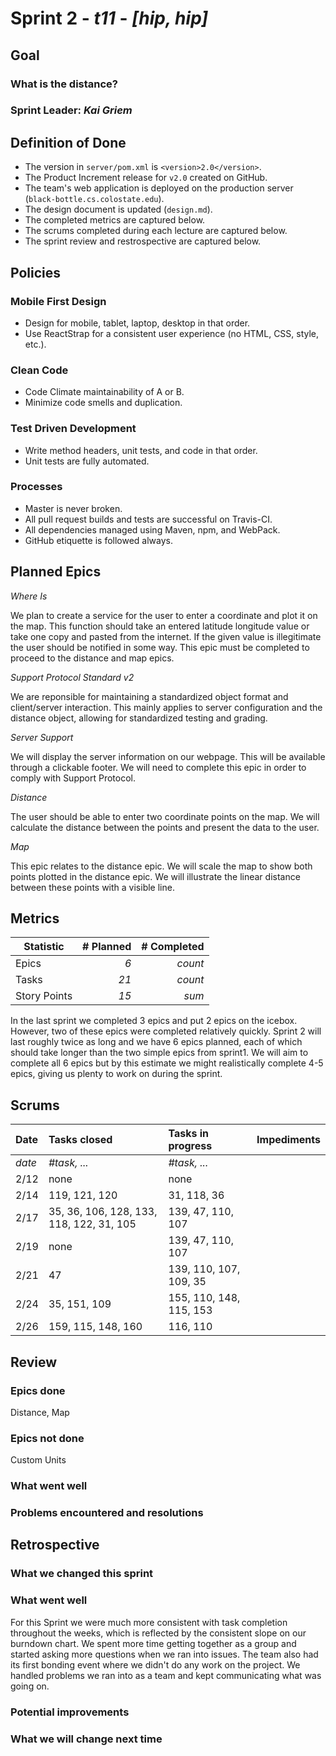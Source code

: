 # Sprint 2 - *t11* - *[hip, hip]*

## Goal

### What is the distance?
### Sprint Leader: *Kai Griem*

## Definition of Done

* The version in `server/pom.xml` is `<version>2.0</version>`.
* The Product Increment release for `v2.0` created on GitHub.
* The team's web application is deployed on the production server (`black-bottle.cs.colostate.edu`).
* The design document is updated (`design.md`).
* The completed metrics are captured below.
* The scrums completed during each lecture are captured below.
* The sprint review and restrospective are captured below.


## Policies

### Mobile First Design
* Design for mobile, tablet, laptop, desktop in that order.
* Use ReactStrap for a consistent user experience (no HTML, CSS, style, etc.).

### Clean Code
* Code Climate maintainability of A or B.
* Minimize code smells and duplication.

### Test Driven Development
* Write method headers, unit tests, and code in that order.
* Unit tests are fully automated.

### Processes
* Master is never broken. 
* All pull request builds and tests are successful on Travis-CI.
* All dependencies managed using Maven, npm, and WebPack.
* GitHub etiquette is followed always.


## Planned Epics

*Where Is*

We plan to create a service for the user to enter a coordinate and plot it on the map. This function should take an entered latitude longitude value or take one copy and pasted from the internet. If the given value is illegitimate the user should be notified in some way. This epic must be completed to proceed to the distance and map epics. 

*Support Protocol Standard v2*

We are reponsible for maintaining a standardized object format and client/server interaction. This mainly applies to server configuration and the distance object, allowing for standardized testing and grading. 

*Server Support*

We will display the server information on our webpage. This will be available through a clickable footer. We will need to complete this epic in order to comply with Support Protocol. 

*Distance*

The user should be able to enter two coordinate points on the map. We will calculate the distance between the points and present the data to the user. 

*Map*

This epic relates to the distance epic. We will scale the map to show both points plotted in the distance epic. We will illustrate the linear distance between these points with a visible line. 

## Metrics

| Statistic | # Planned | # Completed |
| --- | ---: | ---: |
| Epics | *6* | *count* |
| Tasks |  *21*   | *count* | 
| Story Points |  *15*  | *sum* | 

In the last sprint we completed 3 epics and put 2 epics on the icebox. However, two of these epics were completed relatively quickly. Sprint 2 will last roughly twice as long and we have 6 epics planned, each of which should take longer than the two simple epics from sprint1. We will aim to complete all 6 epics but by this estimate we might realistically complete 4-5 epics, giving us plenty to work on during the sprint. 


## Scrums

| Date | Tasks closed  | Tasks in progress | Impediments |
| :--- | :--- | :--- | :--- |
| *date* | *#task, ...* | *#task, ...* |  | 
| 2/12 | none | none | |
| 2/14 | 119, 121, 120 | 31, 118, 36 |  |
| 2/17 | 35, 36, 106, 128, 133, 118, 122, 31, 105 | 139, 47, 110, 107 |  |
| 2/19 | none| 139, 47, 110, 107 |  |
| 2/21 | 47 | 139, 110, 107, 109, 35 |  |
| 2/24 | 35, 151, 109 | 155, 110, 148, 115, 153 |  |
| 2/26 | 159, 115, 148, 160 | 116, 110 |  |


## Review

### Epics done  

Distance, Map

### Epics not done 

Custom Units

### What went well

### Problems encountered and resolutions

## Retrospective

### What we changed this sprint

### What went well

For this Sprint we were much more consistent with task completion throughout the weeks, which is reflected by the consistent slope on our burndown chart. We spent more time getting together as a group and started asking more questions when we ran into issues. The team also had its first bonding event where we didn't do any work on the project. We handled problems we ran into as a team and kept communicating what was going on.

### Potential improvements

### What we will change next time
